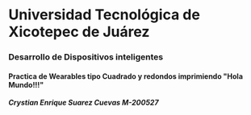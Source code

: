 # Universidad Tecnológica de Xicotepec de Juárez

### Desarrollo de Dispositivos inteligentes 


#### Practica de Wearables tipo Cuadrado y redondos imprimiendo "Hola Mundo!!!"


___Crystian Enrique Suarez Cuevas M-200527___
